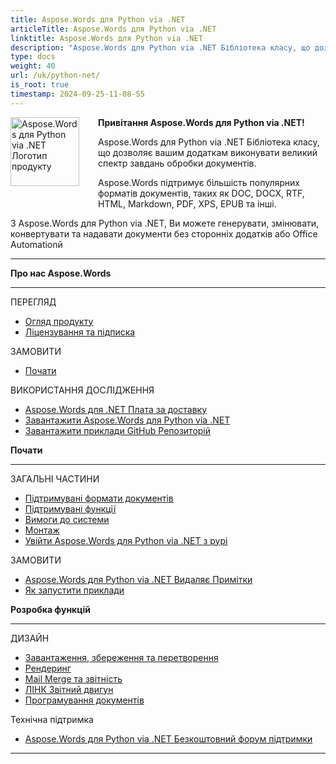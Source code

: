 ```yaml
---
title: Aspose.Words для Python via .NET
articleTitle: Aspose.Words для Python via .NET
linktitle: Aspose.Words для Python via .NET
description: "Aspose.Words для Python via .NET Бібліотека класу, що дозволяє вашим додаткам виконувати великий спектр завдань обробки документів – генерувати, змінювати, конвертувати та надавати документи."
type: docs
weight: 40
url: /uk/python-net/
is_root: true
timestamp: 2024-09-25-11-08-55
---
```


<img src="/words/python-net/home_1" alt="Aspose.Words для Python via .NET Логотип продукту" align="left" style="width:110px; margin: 0 30px 30px 0"/>

**Привітання Aspose.Words для Python via .NET!**

Aspose.Words для Python via .NET Бібліотека класу, що дозволяє вашим додаткам виконувати великий спектр завдань обробки документів.

Aspose.Words підтримує більшість популярних форматів документів, таких як DOC, DOCX, RTF, HTML, Markdown, PDF, XPS, EPUB та інші.

З Aspose.Words для Python via .NET, Ви можете генерувати, змінювати, конвертувати та надавати документи без сторонніх додатків або Office Automationй

------

<div class="row">
	<div class="col-md-4">
		<p><b>Про нас Aspose.Words</b></p>
			<hr/><p>ПЕРЕГЛЯД</p>
			<ul>
				<li><a href="/words/uk/python-net/product-overview/">Огляд продукту</a></li>
				<li><a href="/words/uk/python-net/licensing/">Ліцензування та підписка</a></li>
			</ul>
			<p>ЗАМОВИТИ</p>
			<ul>
				<li><a href="/words/uk/python-net/getting-started/">Почати</a></li>
			</ul>
			<p>ВИКОРИСТАННЯ ДОСЛІДЖЕННЯ</p>
			<ul>
				<li><a href="https://helpdesk.aspose.com/">Aspose.Words для .NET Плата за доставку</a></li>
				<li><a href="https://releases.aspose.com/words/python">Завантажити Aspose.Words для Python via .NET</a></li>
				<li><a href="https://github.com/aspose-words/Aspose.Words-for-Python-via-.NET">Завантажити приклади GitHub Репозиторій</a></li>
			</ul>
	</div>
	<div class="col-md-4">
		<p><b>Почати</b></p>
			<hr/><p>ЗАГАЛЬНІ ЧАСТИНИ</p>
			<ul>
				<li><a href="/words/uk/python-net/supported-document-formats/">Підтримувані формати документів</a></li>
				<li><a href="/words/uk/python-net/features/">Підтримувані функції</a></li>
				<li><a href="/words/uk/python-net/system-requirements/">Вимоги до системи</a></li>
				<li><a href="/words/uk/python-net/installation/">Монтаж</a></li>
				<li><a href="https://pypi.org/project/aspose-words/">Увійти Aspose.Words для Python via .NET з pypi</a></li>
			</ul>
			<p>ЗАМОВИТИ</p>
			<ul>
				<li><a href="https://releases.aspose.com/words/python/release-notes/">Aspose.Words для Python via .NET Видаляє Примітки</a></li>
				<li><a href="/words/uk/python-net/how-to-run-the-examples/">Як запустити приклади</a></li>
			</ul>
	</div>
	<div class="col-md-4">
		<p><b>Розробка функцій</b></p>
			<hr/><p>ДИЗАЙН</p>
			<ul>
				<li><a href="/words/uk/python-net/loading-saving-and-converting/">Завантаження, збереження та перетворення</a></li>
				<li><a href="/words/uk/python-net/rendering/">Рендеринг</a></li>
				<li><a href="/words/python-net/mail-merge-and-reporting/">Mail Merge та звітність</a></li>
				<li><a href="/words/python-net/linq-reporting-engine/">ЛІНК Звітний двигун</a></li>
				<li><a href="/words/uk/python-net/programming-with-documents/">Програмування документів</a></li>
			</ul>
			<p>Технічна підтримка</p>
			<ul>
				<li><a href="https://forum.aspose.com/c/words/8">Aspose.Words для Python via .NET Безкоштовний форум підтримки</a></li>
			</ul>
	</div>
</div>

------
